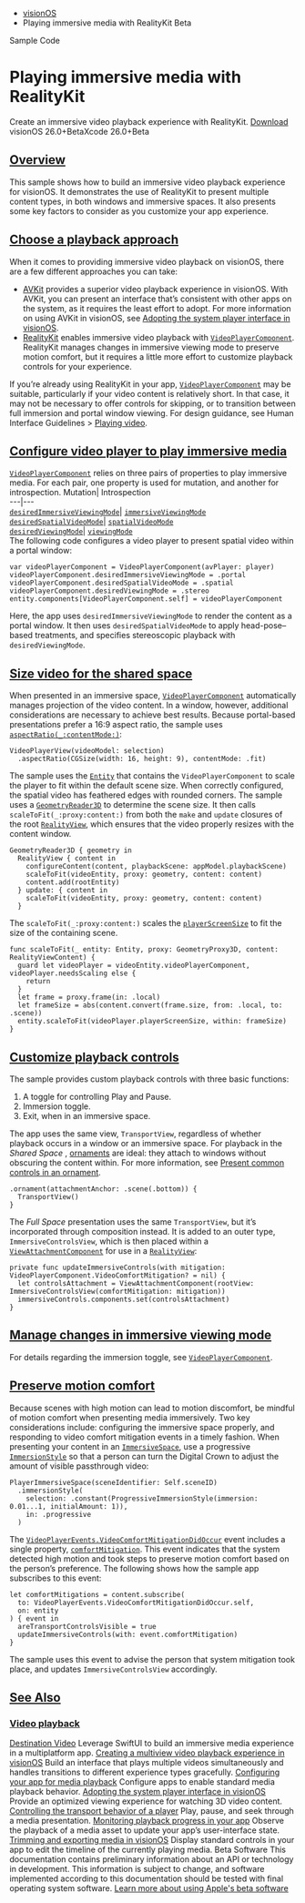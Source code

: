   * [ visionOS ](https://developer.apple.com/documentation/visionos)
  * Playing immersive media with RealityKit Beta


Sample Code
# Playing immersive media with RealityKit
Create an immersive video playback experience with RealityKit.
[ Download ](https://docs-assets.developer.apple.com/published/888cd7bb626b/PlayingImmersiveMediaWithRealityKit.zip)
visionOS 26.0+BetaXcode 26.0+Beta
## [Overview](https://developer.apple.com/documentation/visionos/playing-immersive-media-with-realitykit#Overview)
This sample shows how to build an immersive video playback experience for visionOS. It demonstrates the use of RealityKit to present multiple content types, in both windows and immersive spaces. It also presents some key factors to consider as you customize your app experience.
## [Choose a playback approach](https://developer.apple.com/documentation/visionos/playing-immersive-media-with-realitykit#Choose-a-playback-approach)
When it comes to providing immersive video playback on visionOS, there are a few different approaches you can take:
  * [AVKit](https://developer.apple.com/documentation/AVKit) provides a superior video playback experience in visionOS. With AVKit, you can present an interface that’s consistent with other apps on the system, as it requires the least effort to adopt. For more information on using AVKit in visionOS, see [Adopting the system player interface in visionOS](https://developer.apple.com/documentation/AVKit/adopting-the-system-player-interface-in-visionos).
  * [RealityKit](https://developer.apple.com/documentation/RealityKit) enables immersive video playback with [`VideoPlayerComponent`](https://developer.apple.com/documentation/RealityKit/VideoPlayerComponent). RealityKit manages changes in immersive viewing mode to preserve motion comfort, but it requires a little more effort to customize playback controls for your experience.


If you’re already using RealityKit in your app, [`VideoPlayerComponent`](https://developer.apple.com/documentation/RealityKit/VideoPlayerComponent) may be suitable, particularly if your video content is relatively short. In that case, it may not be necessary to offer controls for skipping, or to transition between full immersion and portal window viewing. For design guidance, see Human Interface Guidelines > [Playing video](https://developer.apple.com/design/human-interface-guidelines/playing-video#visionOS).
## [Configure video player to play immersive media](https://developer.apple.com/documentation/visionos/playing-immersive-media-with-realitykit#Configure-video-player-to-play-immersive-media)
[`VideoPlayerComponent`](https://developer.apple.com/documentation/RealityKit/VideoPlayerComponent) relies on three pairs of properties to play immersive media. For each pair, one property is used for mutation, and another for introspection.
Mutation| Introspection  
---|---  
[`desiredImmersiveViewingMode`](https://developer.apple.com/documentation/RealityKit/VideoPlayerComponent/desiredImmersiveViewingMode)| [`immersiveViewingMode`](https://developer.apple.com/documentation/RealityKit/VideoPlayerComponent/immersiveViewingMode-swift.property)  
[`desiredSpatialVideoMode`](https://developer.apple.com/documentation/RealityKit/VideoPlayerComponent/desiredSpatialVideoMode)| [`spatialVideoMode`](https://developer.apple.com/documentation/RealityKit/VideoPlayerComponent/spatialVideoMode-swift.property)  
[`desiredViewingMode`](https://developer.apple.com/documentation/RealityKit/VideoPlayerComponent/desiredViewingMode-2cahn)| [`viewingMode`](https://developer.apple.com/documentation/RealityKit/VideoPlayerComponent/viewingMode-6bzre)  
The following code configures a video player to present spatial video within a portal window:
```
var videoPlayerComponent = VideoPlayerComponent(avPlayer: player)
videoPlayerComponent.desiredImmersiveViewingMode = .portal
videoPlayerComponent.desiredSpatialVideoMode = .spatial
videoPlayerComponent.desiredViewingMode = .stereo
entity.components[VideoPlayerComponent.self] = videoPlayerComponent

```

Here, the app uses `desiredImmersiveViewingMode` to render the content as a portal window. It then uses `desiredSpatialVideoMode` to apply head-pose–based treatments, and specifies stereoscopic playback with `desiredViewingMode`.
## [Size video for the shared space](https://developer.apple.com/documentation/visionos/playing-immersive-media-with-realitykit#Size-video-for-the-shared-space)
When presented in an immersive space, [`VideoPlayerComponent`](https://developer.apple.com/documentation/RealityKit/VideoPlayerComponent) automatically manages projection of the video content. In a window, however, additional considerations are necessary to achieve best results.
Because portal-based presentations prefer a 16:9 aspect ratio, the sample uses [`aspectRatio(_:contentMode:)`](https://developer.apple.com/documentation/SwiftUI/View/aspectRatio\(_:contentMode:\)):
```
VideoPlayerView(videoModel: selection)
  .aspectRatio(CGSize(width: 16, height: 9), contentMode: .fit)

```

The sample uses the [`Entity`](https://developer.apple.com/documentation/RealityKit/Entity) that contains the `VideoPlayerComponent` to scale the player to fit within the default scene size. When correctly configured, the spatial video has feathered edges with rounded corners.
The sample uses a [`GeometryReader3D`](https://developer.apple.com/documentation/SwiftUI/GeometryReader3D) to determine the scene size. It then calls `scaleToFit(_:proxy:content:)` from both the `make` and `update` closures of the root [`RealityView`](https://developer.apple.com/documentation/RealityKit/RealityView), which ensures that the video properly resizes with the content window.
```
GeometryReader3D { geometry in
  RealityView { content in
    configureContent(content, playbackScene: appModel.playbackScene)
    scaleToFit(videoEntity, proxy: geometry, content: content)
    content.add(rootEntity)
  } update: { content in
    scaleToFit(videoEntity, proxy: geometry, content: content)
  }

```

The `scaleToFit(_:proxy:content:)` scales the [`playerScreenSize`](https://developer.apple.com/documentation/RealityKit/VideoPlayerComponent/playerScreenSize) to fit the size of the containing scene.
```
func scaleToFit(_ entity: Entity, proxy: GeometryProxy3D, content: RealityViewContent) {
  guard let videoPlayer = videoEntity.videoPlayerComponent, videoPlayer.needsScaling else {
    return
  }
  let frame = proxy.frame(in: .local)
  let frameSize = abs(content.convert(frame.size, from: .local, to: .scene))
  entity.scaleToFit(videoPlayer.playerScreenSize, within: frameSize)
}

```

## [Customize playback controls](https://developer.apple.com/documentation/visionos/playing-immersive-media-with-realitykit#Customize-playback-controls)
The sample provides custom playback controls with three basic functions:
  1. A toggle for controlling Play and Pause.
  2. Immersion toggle.
  3. Exit, when in an immersive space.


The app uses the same view, `TransportView`, regardless of whether playback occurs in a window or an immersive space.
For playback in the _Shared Space_ , [ornaments](https://developer.apple.com/design/human-interface-guidelines/ornaments) are ideal: they attach to windows without obscuring the content within. For more information, see [Present common controls in an ornament](https://developer.apple.com/tutorials/develop-in-swift/present-common-controls-in-an-ornament).
```
.ornament(attachmentAnchor: .scene(.bottom)) {
  TransportView()
}

```

The _Full Space_ presentation uses the same `TransportView`, but it’s incorporated through composition instead. It is added to an outer type, `ImmersiveControlsView`, which is then placed within a [`ViewAttachmentComponent`](https://developer.apple.com/documentation/RealityKit/ViewAttachmentComponent) for use in a [`RealityView`](https://developer.apple.com/documentation/RealityKit/RealityView):
```
private func updateImmersiveControls(with mitigation: VideoPlayerComponent.VideoComfortMitigation? = nil) {
  let controlsAttachment = ViewAttachmentComponent(rootView: ImmersiveControlsView(comfortMitigation: mitigation))
  immersiveControls.components.set(controlsAttachment)
}

```

## [Manage changes in immersive viewing mode](https://developer.apple.com/documentation/visionos/playing-immersive-media-with-realitykit#Manage-changes-in-immersive-viewing-mode)
For details regarding the immersion toggle, see [`VideoPlayerComponent`](https://developer.apple.com/documentation/RealityKit/VideoPlayerComponent).
## [Preserve motion comfort](https://developer.apple.com/documentation/visionos/playing-immersive-media-with-realitykit#Preserve-motion-comfort)
Because scenes with high motion can lead to motion discomfort, be mindful of motion comfort when presenting media immersively. Two key considerations include: configuring the immersive space properly, and responding to video comfort mitigation events in a timely fashion.
When presenting your content in an [`ImmersiveSpace`](https://developer.apple.com/documentation/SwiftUI/ImmersiveSpace), use a progressive [`ImmersionStyle`](https://developer.apple.com/documentation/SwiftUI/ImmersionStyle) so that a person can turn the Digital Crown to adjust the amount of visible passthrough video:
```
PlayerImmersiveSpace(sceneIdentifier: Self.sceneID)
  .immersionStyle(
    selection: .constant(ProgressiveImmersionStyle(immersion: 0.01...1, initialAmount: 1)),
    in: .progressive
  )

```

The [`VideoPlayerEvents.VideoComfortMitigationDidOccur`](https://developer.apple.com/documentation/RealityKit/VideoPlayerEvents/VideoComfortMitigationDidOccur) event includes a single property, [`comfortMitigation`](https://developer.apple.com/documentation/RealityKit/VideoPlayerEvents/VideoComfortMitigationDidOccur/comfortMitigation). This event indicates that the system detected high motion and took steps to preserve motion comfort based on the person’s preference. The following shows how the sample app subscribes to this event:
```
let comfortMitigations = content.subscribe(
  to: VideoPlayerEvents.VideoComfortMitigationDidOccur.self,
  on: entity
) { event in
  areTransportControlsVisible = true
  updateImmersiveControls(with: event.comfortMitigation)
}

```

The sample uses this event to advise the person that system mitigation took place, and updates `ImmersiveControlsView` accordingly.
## [See Also](https://developer.apple.com/documentation/visionos/playing-immersive-media-with-realitykit#see-also)
### [Video playback](https://developer.apple.com/documentation/visionos/playing-immersive-media-with-realitykit#Video-playback)
[Destination Video](https://developer.apple.com/documentation/visionos/destination-video)
Leverage SwiftUI to build an immersive media experience in a multiplatform app.
[Creating a multiview video playback experience in visionOS](https://developer.apple.com/documentation/AVKit/creating-a-multiview-video-playback-experience-in-visionos)
Build an interface that plays multiple videos simultaneously and handles transitions to different experience types gracefully.
[Configuring your app for media playback](https://developer.apple.com/documentation/AVFoundation/configuring-your-app-for-media-playback)
Configure apps to enable standard media playback behavior.
[Adopting the system player interface in visionOS](https://developer.apple.com/documentation/AVKit/adopting-the-system-player-interface-in-visionos)
Provide an optimized viewing experience for watching 3D video content.
[Controlling the transport behavior of a player](https://developer.apple.com/documentation/AVFoundation/controlling-the-transport-behavior-of-a-player)
Play, pause, and seek through a media presentation.
[Monitoring playback progress in your app](https://developer.apple.com/documentation/AVFoundation/monitoring-playback-progress-in-your-app)
Observe the playback of a media asset to update your app’s user-interface state.
[Trimming and exporting media in visionOS](https://developer.apple.com/documentation/AVKit/trimming-and-exporting-media-in-visionos)
Display standard controls in your app to edit the timeline of the currently playing media.
Beta Software
This documentation contains preliminary information about an API or technology in development. This information is subject to change, and software implemented according to this documentation should be tested with final operating system software. 
[ Learn more about using Apple's beta software ](https://developer.apple.com/support/beta-software/)
